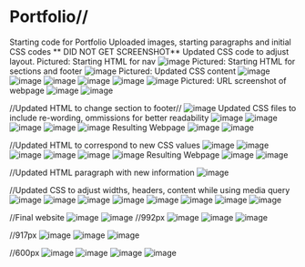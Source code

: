 # Portfolio//
Starting code for Portfolio
Uploaded images, starting paragraphs and initial CSS codes
** DID NOT GET SCREENSHOT**
Updated CSS code to adjust layout. 
Pictured: Starting HTML for nav
![image](https://user-images.githubusercontent.com/79474830/113064576-e6dac000-917c-11eb-9774-1fe6326f17af.png)
Pictured: Starting HTML for sections and footer
![image](https://user-images.githubusercontent.com/79474830/113064826-67012580-917d-11eb-9c0d-7ae99ccd59e2.png)
Pictured: Updated CSS content
![image](https://user-images.githubusercontent.com/79474830/113064884-8304c700-917d-11eb-9d4a-c731977a6714.png)
![image](https://user-images.githubusercontent.com/79474830/113064913-92841000-917d-11eb-8661-56fb28731691.png)
![image](https://user-images.githubusercontent.com/79474830/113064947-9f086880-917d-11eb-9f68-46001bd058a4.png)
![image](https://user-images.githubusercontent.com/79474830/113064968-a891d080-917d-11eb-98aa-b5a4a1297aa3.png)
![image](https://user-images.githubusercontent.com/79474830/113064994-b21b3880-917d-11eb-8f5a-a27a0491aaf7.png)
![image](https://user-images.githubusercontent.com/79474830/113065015-bc3d3700-917d-11eb-89cb-b907171779ad.png)
Pictured: URL screenshot of webpage
![image](https://user-images.githubusercontent.com/79474830/113065059-d70fab80-917d-11eb-93ad-66244fd58fcf.png)
![image](https://user-images.githubusercontent.com/79474830/113065081-e3940400-917d-11eb-8789-347de70bf3d9.png)

//Updated HTML to change section to footer//
![image](https://user-images.githubusercontent.com/79474830/113071131-bfd6bb00-9189-11eb-96c9-f6e4365a79f2.png)
Updated CSS files to include re-wording, ommissions for better readability
![image](https://user-images.githubusercontent.com/79474830/113071223-ebf23c00-9189-11eb-9f8f-a3b428c7287b.png)
![image](https://user-images.githubusercontent.com/79474830/113071222-ebf23c00-9189-11eb-8afe-0e78ea08ff45.png)
![image](https://user-images.githubusercontent.com/79474830/113071261-fca2b200-9189-11eb-946e-8ca33ba6c75f.png)
![image](https://user-images.githubusercontent.com/79474830/113071275-04faed00-918a-11eb-9208-d993f288dd0f.png)
![image](https://user-images.githubusercontent.com/79474830/113071294-0c21fb00-918a-11eb-89b7-8eb37a1ca01f.png)
Resulting Webpage
![image](https://user-images.githubusercontent.com/79474830/113071366-34a9f500-918a-11eb-9b49-dd9caf13ea5c.png)
![image](https://user-images.githubusercontent.com/79474830/113071386-3d9ac680-918a-11eb-8ac9-ce94f28ae875.png)

//Updated HTML to correspond to new CSS values
![image](https://user-images.githubusercontent.com/79474830/113075503-ae45e100-9192-11eb-910f-67022eacbd61.png)
![image](https://user-images.githubusercontent.com/79474830/113075531-bc93fd00-9192-11eb-99eb-c45e8f2094ce.png)
![image](https://user-images.githubusercontent.com/79474830/113075546-c584ce80-9192-11eb-84c6-edbe61c23c6b.png)
![image](https://user-images.githubusercontent.com/79474830/113075570-d03f6380-9192-11eb-9489-18f134faa668.png)
![image](https://user-images.githubusercontent.com/79474830/113075599-db928f00-9192-11eb-8c21-7fdc9e06db50.png)
![image](https://user-images.githubusercontent.com/79474830/113075620-e64d2400-9192-11eb-87f3-b293be787eee.png)
Resulting Webpage
![image](https://user-images.githubusercontent.com/79474830/113075640-f49b4000-9192-11eb-95f8-9c45fe02769e.png)
![image](https://user-images.githubusercontent.com/79474830/113075664-011f9880-9193-11eb-94a9-aaf54aa2b5c8.png)

//Updated HTML paragraph with new information
![image](https://user-images.githubusercontent.com/79474830/113084903-8790a600-91a4-11eb-861a-f7111fdd44a7.png)

//Updated CSS to adjust widths, headers, content while using media query
![image](https://user-images.githubusercontent.com/79474830/113085341-3f25b800-91a5-11eb-8b50-82aaa3abbcce.png)
![image](https://user-images.githubusercontent.com/79474830/113085400-549ae200-91a5-11eb-9312-6f3a97a3d724.png)
![image](https://user-images.githubusercontent.com/79474830/113085481-82802680-91a5-11eb-9143-9bb92a7de25c.png)
![image](https://user-images.githubusercontent.com/79474830/113085531-9d529b00-91a5-11eb-9b1a-42b4b2077fda.png)
![image](https://user-images.githubusercontent.com/79474830/113085555-b1969800-91a5-11eb-9695-6ab4833e90e2.png)
![image](https://user-images.githubusercontent.com/79474830/113085584-c2470e00-91a5-11eb-8e05-99340b86969b.png)
![image](https://user-images.githubusercontent.com/79474830/113085649-d985fb80-91a5-11eb-8092-ee2562aec18e.png)
![image](https://user-images.githubusercontent.com/79474830/113085684-ea367180-91a5-11eb-85f0-5961433b0006.png)

//Final website
![image](https://user-images.githubusercontent.com/79474830/113085927-50bb8f80-91a6-11eb-807a-6f4a01b07210.png)
![image](https://user-images.githubusercontent.com/79474830/113085964-5e711500-91a6-11eb-919c-ad300e2df72c.png)
  //992px
  ![image](https://user-images.githubusercontent.com/79474830/113086083-97a98500-91a6-11eb-91b2-92e9773a17fd.png)
  ![image](https://user-images.githubusercontent.com/79474830/113086131-b3149000-91a6-11eb-8399-8262861cc158.png)
  ![image](https://user-images.githubusercontent.com/79474830/113086170-c4f63300-91a6-11eb-99d4-f0f59008fa5e.png)
  
  //917px
  ![image](https://user-images.githubusercontent.com/79474830/113086275-f5d66800-91a6-11eb-96e3-4a8ea3055330.png)
  ![image](https://user-images.githubusercontent.com/79474830/113086310-04bd1a80-91a7-11eb-9e46-4ced6d1c50d2.png)
  ![image](https://user-images.githubusercontent.com/79474830/113086342-0f77af80-91a7-11eb-9f54-8dfd35f120f8.png)
  
  //600px
  ![image](https://user-images.githubusercontent.com/79474830/113086423-2fa76e80-91a7-11eb-8c3d-563cb0664d9c.png)
  ![image](https://user-images.githubusercontent.com/79474830/113086451-3e8e2100-91a7-11eb-900d-0ece8c041d2d.png)
  ![image](https://user-images.githubusercontent.com/79474830/113086489-54034b00-91a7-11eb-91c3-4ae9a31247f6.png)
  ![image](https://user-images.githubusercontent.com/79474830/113086495-582f6880-91a7-11eb-96ba-7a29ddd3c1cd.png)










